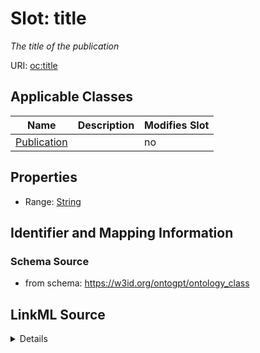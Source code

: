 

# Slot: title


_The title of the publication_



URI: [oc:title](http://w3id.org/ontogpt/ontology-class-templatetitle)



<!-- no inheritance hierarchy -->





## Applicable Classes

| Name | Description | Modifies Slot |
| --- | --- | --- |
| [Publication](Publication.md) |  |  no  |







## Properties

* Range: [String](String.md)





## Identifier and Mapping Information







### Schema Source


* from schema: https://w3id.org/ontogpt/ontology_class




## LinkML Source

<details>
```yaml
name: title
description: The title of the publication
from_schema: https://w3id.org/ontogpt/ontology_class
rank: 1000
alias: title
owner: Publication
domain_of:
- Publication
range: string

```
</details>